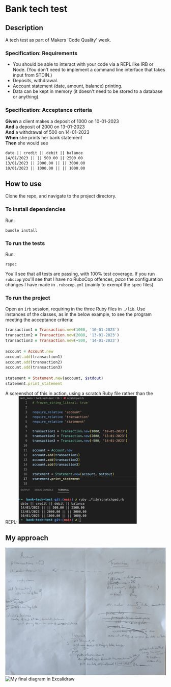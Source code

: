 # Bank tech test

## Description

A tech test as part of Makers 'Code Quality' week.

### Specification: Requirements

* You should be able to interact with your code via a REPL like IRB or Node.  (You don't need to implement a command line interface that takes input from STDIN.)
* Deposits, withdrawal.
* Account statement (date, amount, balance) printing.
* Data can be kept in memory (it doesn't need to be stored to a database or anything).

### Specification: Acceptance criteria

**Given** a client makes a deposit of 1000 on 10-01-2023  
**And** a deposit of 2000 on 13-01-2023  
**And** a withdrawal of 500 on 14-01-2023  
**When** she prints her bank statement  
**Then** she would see

```shell
date || credit || debit || balance
14/01/2023 || || 500.00 || 2500.00
13/01/2023 || 2000.00 || || 3000.00
10/01/2023 || 1000.00 || || 1000.00
```

## How to use

Clone the repo, and navigate to the project directory.

### To install dependencies

Run:

```shell
bundle install
```

### To run the tests

Run:

```shell
rspec
```

You'll see that all tests are passing, with 100% test coverage. If you run `rubocop` you'll see that I have no RuboCop offences, _pace_ the configuration changes I have made in `.rubocop.yml` (mainly to exempt the spec files).

### To run the project

Open an `irb` session, requiring in the three Ruby files in `./lib`. Use instances of the classes, as in the below example, to see the program meeting the acceptance criteria:

```ruby
transaction1 = Transaction.new(1000, '10-01-2023')
transaction2 = Transaction.new(2000, '13-01-2023')
transaction3 = Transaction.new(-500, '14-01-2023')

account = Account.new
account.add(transaction1)
account.add(transaction2)
account.add(transaction3)

statement = Statement.new(account, $stdout)
statement.print_statement
```

A screenshot of this in action, using a scratch Ruby file rather than the REPL:
<img src="images/bank_tech_test_running.png" alt="Screenshot of the above code example running, printing a statement to the console" height="400"/>

## My approach

<img src="images/paper_diagram.jpg" alt="Photo of my working diagram on paper" height="400"/>

<img src="images/diagram.jpg" alt="My final diagram in Excalidraw" height="400"/>